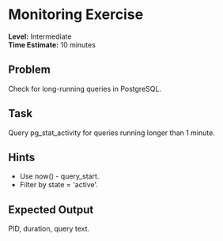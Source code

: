 # Monitoring Exercise

**Level:** Intermediate  
**Time Estimate:** 10 minutes  

## Problem
Check for long-running queries in PostgreSQL.

## Task
Query pg_stat_activity for queries running longer than 1 minute.

## Hints
- Use now() - query_start.
- Filter by state = 'active'.

## Expected Output
PID, duration, query text.